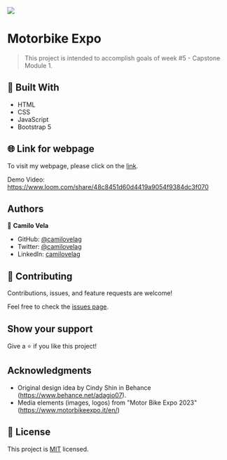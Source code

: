![](https://img.shields.io/badge/Microverse-blueviolet)

# Motorbike Expo

> This project is intended to accomplish goals of week #5 - Capstone Module 1.


## 🧰 Built With

- HTML
- CSS
- JavaScript
- Bootstrap 5

## 🌐 Link for webpage

To visit my webpage, please click on the [link](https://camilovelag.github.io/motorbike-expo/index.html).

Demo Video: https://www.loom.com/share/48c8451d60d4419a9054f9384dc3f070

## Authors

👤 **Camilo Vela**

- GitHub: [@camilovelag](https://github.com/camilovelag)
- Twitter: [@camilovelag](https://twitter.com/camilovelag)
- LinkedIn: [camilovelag](https://linkedin.com/in/camilovelag)


## 🤝 Contributing

Contributions, issues, and feature requests are welcome!

Feel free to check the [issues page](../../issues/).

## Show your support

Give a ⭐️ if you like this project!

## Acknowledgments

- Original design idea by Cindy Shin in Behance (https://www.behance.net/adagio07).
- Media elements (images, logos) from "Motor Bike Expo 2023" (https://www.motorbikeexpo.it/en/)

## 📝 License

This project is [MIT](./MIT.md) licensed.
